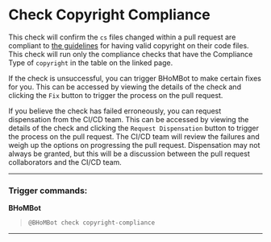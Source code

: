 # Check Copyright Compliance

This check will confirm the `cs` files changed within a pull request are compliant to [the guidelines](../../Code-Compliance) for having valid copyright on their code files. This check will run only the compliance checks that have the Compliance Type of `copyright` in the table on the linked page.

If the check is unsuccessful, you can trigger BHoMBot to make certain fixes for you. This can be accessed by viewing the details of the check and clicking the `Fix` button to trigger the process on the pull request.

If you believe the check has failed erroneously, you can request dispensation from the CI/CD team. This can be accessed by viewing the details of the check and clicking the `Request Dispensation` button to trigger the process on the pull request. The CI/CD team will review the failures and weigh up the options on progressing the pull request. Dispensation may not always be granted, but this will be a discussion between the pull request collaborators and the CI/CD team.

***

### Trigger commands:

**BHoMBot**
>`@BHoMBot check copyright-compliance`

***
